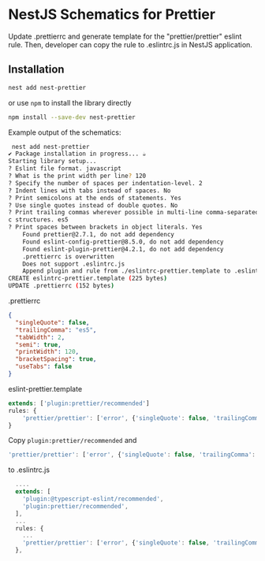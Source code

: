 # NestJS Schematics for Prettier    

Update .prettierrc and generate template for the "prettier/prettier" eslint rule. Then, developer can copy the rule to .eslintrc.js in NestJS application.

## Installation

```bash
nest add nest-prettier
```

or use ```npm``` to install the library directly
```bash
npm install --save-dev nest-prettier
```

Example output of the schematics:

``` bash
 nest add nest-prettier
✔ Package installation in progress... ☕
Starting library setup...
? Eslint file format. javascript
? What is the print width per line? 120
? Specify the number of spaces per indentation-level. 2
? Indent lines with tabs instead of spaces. No
? Print semicolons at the ends of statements. Yes
? Use single quotes instead of double quotes. No
? Print trailing commas wherever possible in multi-line comma-separated syntacti
c structures. es5
? Print spaces between brackets in object literals. Yes
    Found prettier@2.7.1, do not add dependency
    Found eslint-config-prettier@8.5.0, do not add dependency
    Found eslint-plugin-prettier@4.2.1, do not add dependency
    .prettierrc is overwritten
    Does not support .eslintrc.js
    Append plugin and rule from ./eslintrc-prettier.template to .eslintrc.js. Then, delete the template file.
CREATE eslintrc-prettier.template (225 bytes)
UPDATE .prettierrc (152 bytes)
```

.prettierrc

```json
{
  "singleQuote": false,
  "trailingComma": "es5",
  "tabWidth": 2,
  "semi": true,
  "printWidth": 120,
  "bracketSpacing": true,
  "useTabs": false
}
```

eslint-prettier.template
```javascript
extends: ['plugin:prettier/recommended']
rules: {
    'prettier/prettier': ['error', {'singleQuote': false, 'trailingComma': 'es5', 'tabWidth': 2, 'semi': true, 'printWidth': 120, 'bracketSpacing': true, 'useTabs': false }]
}
```

Copy ```plugin:prettier/recommended``` and 


```javascript
'prettier/prettier': ['error', {'singleQuote': false, 'trailingComma': 'es5', 'tabWidth': 2, 'semi': true, 'printWidth': 120, 'bracketSpacing': true, 'useTabs': false }]
```

to .eslintrc.js

```javascript
  ....
  extends: [
    'plugin:@typescript-eslint/recommended',
    'plugin:prettier/recommended',
  ],
  ...
  rules: {
    ...
    'prettier/prettier': ['error', {'singleQuote': false, 'trailingComma': 'es5', 'tabWidth': 2, 'semi': true, 'printWidth': 120, 'bracketSpacing': true, 'useTabs': false }]
  },
```
